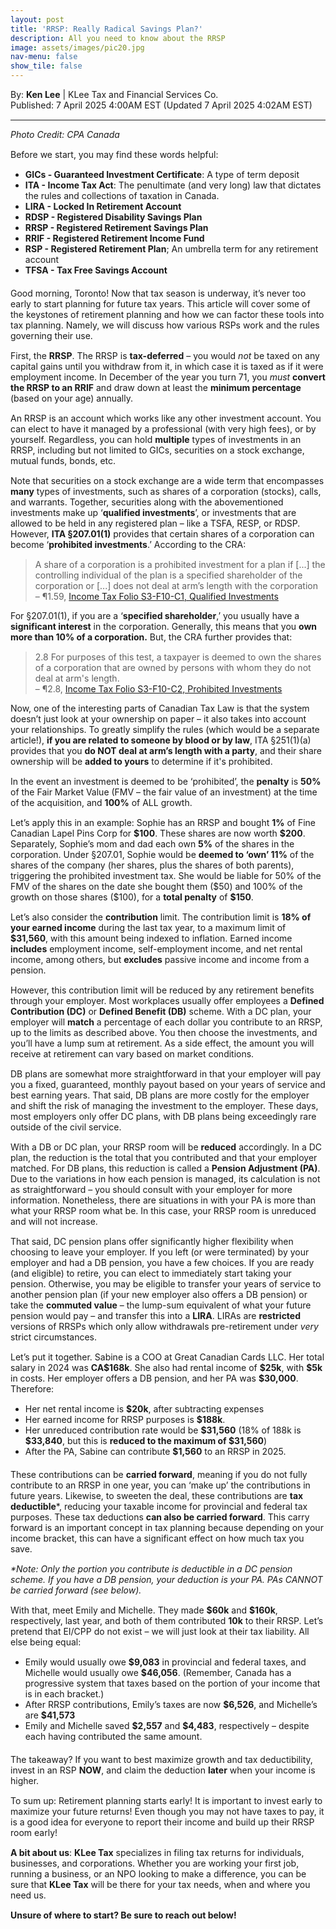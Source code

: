 ```yaml
---
layout: post
title: 'RRSP: Really Radical Savings Plan?'
description: All you need to know about the RRSP
image: assets/images/pic20.jpg
nav-menu: false
show_tile: false
---
```


<style>
  p {
    margin-bottom: 15px; /* Reduce space below paragraphs */
  }

  ul {
    margin-top: 10px;
    margin-bottom: 20px;
  }

  hr.major {
    margin: 10px 0; /* Equal space above and below the <hr> */
  }
</style>

<!-- Credits -->
<div class="row">
	<div class="12u">
		<p>By: <b>Ken Lee</b> | KLee Tax and Financial Services Co.<br> Published: 7 April 2025 4:00AM EST (Updated 7 April 2025 4:02AM EST)</p>
	</div>
</div>

<hr class="major"/>

<!-- Content -->

<section>
  <div class="row">
	  <div class="12u">
		<p><i>Photo Credit: CPA Canada</i></p>
    <p>Before we start, you may find these words helpful:</p>
    <ul>
      <li><b>GICs - Guaranteed Investment Certificate</b>: A type of term deposit </li>
      <li><b>ITA - Income Tax Act</b>: The penultimate (and very long) law that dictates the rules and collections of taxation in Canada.</li>
      <li><b>LIRA - Locked In Retirement Account</b></li>
      <li><b>RDSP - Registered Disability Savings Plan</b></li>
      <li><b>RRSP - Registered Retirement Savings Plan</b></li>
      <li><b>RRIF - Registered Retirement Income Fund</b></li>
      <li><b>RSP - Registered Retirement Plan</b>; An umbrella term for any retirement account</li>
      <li><b>TFSA - Tax Free Savings Account</b></li>
    </ul>
    <p>Good morning, Toronto! Now that tax season is underway, it’s never too early to start planning for future tax years. This article will cover some of the keystones of retirement planning and how we can factor these tools into tax planning. Namely, we will discuss how various RSPs work and the rules governing their use.</p>
    <p>First, the <b>RRSP</b>. The RRSP is <b>tax-deferred</b> – you would <i>not</i> be taxed on any capital gains until you withdraw from it, in which case it is taxed as if it were employment income. In December of the year you turn 71, you <i>must</i> <b>convert the RRSP to an RRIF</b> and draw down at least the <b>minimum percentage</b> (based on your age) annually.</p>
    <p>An RRSP is an account which works like any other investment account. You can elect to have it managed by a professional (with very high fees), or by yourself. Regardless, you can hold <b>multiple</b> types of investments in an RRSP, including but not limited to GICs, securities on a stock exchange, mutual funds, bonds, etc.</p>
    <p>Note that securities on a stock exchange are a wide term that encompasses <b>many</b> types of investments, such as shares of a corporation (stocks), calls, and warrants. Together, securities along with the abovementioned investments make up ‘<b>qualified investments</b>’, or investments that are allowed to be held in any registered plan – like a TSFA, RESP, or RDSP. However, <b>ITA §207.01(1)</b> provides that certain shares of a corporation can become ‘<b>prohibited investments</b>.’ According to the CRA:</p>
    <blockquote>A share of a corporation is a prohibited investment for a plan if [...] the controlling individual of the plan is a specified shareholder of the corporation or [...] does not deal at arm’s length with the corporation<br>   – ¶1.59, <a href="https://www.canada.ca/en/revenue-agency/services/tax/technical-information/income-tax/income-tax-folios-index/series-3-property-investments-savings-plans/series-3-property-investments-savings-plan-folio-10-registered-plans-individuals/income-tax-folio-s3-f10-c1-qualified-investments-rrsps-resps-rrifs-rdsps-tfsas.html">Income Tax Folio S3-F10-C1, Qualified Investments</a></blockquote>
    <p>For §207.01(1), if you are a ‘<b>specified shareholder</b>,’ you usually have a <b>significant interest</b> in the corporation. Generally, this means that you <b>own more than 10% of a corporation.</b> But, the CRA further provides that:</p>
    <blockquote>2.8 For purposes of this test, a taxpayer is deemed to own the shares of a corporation that are owned by persons with whom they do not deal at arm's length.<br>   – ¶2.8, <a href="https://www.canada.ca/en/revenue-agency/services/tax/technical-information/income-tax/income-tax-folios-index/series-3-property-investments-savings-plans/series-3-property-investments-savings-plan-folio-10-registered-plans-individuals/income-tax-folio-s3-f10-c2-prohibited-investments-rrsps-rrifs-tfsas.html">Income Tax Folio S3-F10-C2, Prohibited Investments</a></blockquote>
    <p>Now, one of the interesting parts of Canadian Tax Law is that the system doesn’t just look at your ownership on paper – it also takes into account your relationships. To greatly simplify the rules (which would be a separate article!), <b>if you are related to someone by blood or by law</b>, ITA §251(1)(a) provides that you <b>do NOT deal at arm’s length with a party</b>, and their share ownership will be <b>added to yours</b> to determine if it's prohibited.</p>
    <p>In the event an investment is deemed to be ‘prohibited’, the <b>penalty</b> is <b>50%</b> of the Fair Market Value (FMV – the fair value of an investment) at the time of the acquisition, and <b>100%</b> of ALL growth.</p>
    <p>Let’s apply this in an example: Sophie has an RRSP and bought <b>1%</b> of Fine Canadian Lapel Pins Corp for <b>$100</b>. These shares are now worth <b>$200</b>. Separately, Sophie’s mom and dad each own <b>5%</b> of the shares in the corporation. Under §207.01, Sophie would be <b>deemed to ‘own’ 11%</b> of the shares of the company (her shares, plus the shares of both parents), triggering the prohibited investment tax. She would be liable for 50% of the FMV of the shares on the date she bought them ($50) and 100% of the growth on those shares ($100), for a <b>total penalty</b> of <b>$150</b>.</p>
    <p>Let’s also consider the <b>contribution</b> limit. The contribution limit is <b>18% of your earned income</b> during the last tax year, to a maximum limit of <b>$31,560</b>, with this amount being indexed to inflation. Earned income <b>includes</b> employment income, self-employment income, and net rental income, among others, but <b>excludes</b> passive income and income from a pension.</p>
    <p>However, this contribution limit will be reduced by any retirement benefits through your employer. Most workplaces usually offer employees a <b>Defined Contribution (DC)</b> or <b>Defined Benefit (DB)</b> scheme. With a DC plan, your employer will <b>match</b> a percentage of each dollar you contribute to an RRSP, up to the limits as described above. You then choose the investments, and you’ll have a lump sum at retirement. As a side effect, the amount you will receive at retirement can vary based on market conditions.</p>
    <p>DB plans are somewhat more straightforward in that your employer will pay you a fixed, guaranteed, monthly payout based on your years of service and best earning years. That said, DB plans are more costly for the employer and shift the risk of managing the investment to the employer. These days, most employers only offer DC plans, with DB plans being exceedingly rare outside of the civil service.</p>
    <p>With a DB or DC plan, your RRSP room will be <b>reduced</b> accordingly. In a DC plan, the reduction is the total that you contributed and that your employer matched. For DB plans, this reduction is called a <b>Pension Adjustment (PA)</b>. Due to the variations in how each pension is managed, its calculation is not as straightforward – you should consult with your employer for more information. Nonetheless, there are situations in with your PA is more than what your RRSP room what be. In this case, your RRSP room is unreduced and will not increase.</p>
    <p>That said, DC pension plans offer significantly higher flexibility when choosing to leave your employer. If you left (or were terminated) by your employer and had a DB pension, you have a few choices. If you are ready (and eligible) to retire, you can elect to immediately start taking your pension. Otherwise, you may be eligible to transfer your years of service to another pension plan (if your new employer also offers a DB pension) or take the <b>commuted value</b> – the lump-sum equivalent of what your future pension would pay – and transfer this into a <b>LIRA</b>. LIRAs are <b>restricted</b> versions of RRSPs which only allow withdrawals pre-retirement under <em>very</em> strict circumstances.</p>
    <p>Let’s put it together. Sabine is a COO at Great Canadian Cards LLC. Her total salary in 2024 was <b>CA$168k</b>. She also had rental income of <b>$25k</b>, with <b>$5k</b> in costs. Her employer offers a DB pension, and her PA was <b>$30,000</b>. Therefore:</p>
    <ul>
      <li>Her net rental income is <b>$20k</b>, after subtracting expenses</li>
      <li>Her earned income for RRSP purposes is <b>$188k</b>.</li>
      <li>Her unreduced contribution rate would be <b>$31,560</b> (18% of 188k is <b>$33,840</b>, but this is <b>reduced to the maximum of $31,560</b>)</li>
      <li>After the PA, Sabine can contribute <b>$1,560</b> to an RRSP in 2025.</li>
    </ul>
    <p>These contributions can be <b>carried forward</b>, meaning if you do not fully contribute to an RRSP in one year, you can ‘make up’ the contributions in future years. Likewise, to sweeten the deal, these contributions are <b>tax deductible</b>*, reducing your taxable income for provincial and federal tax purposes. These tax deductions <b>can also be carried forward</b>. This carry forward is an important concept in tax planning because depending on your income bracket, this can have a significant effect on how much tax you save.</p>
    <p><i>*Note: Only the portion you contribute is deductible in a DC pension scheme. If you have a DB pension, your deduction is your PA. PAs CANNOT be carried forward (see below).</i></p>
    <p>With that, meet Emily and Michelle. They made <b>$60k</b> and <b>$160k</b>, respectively, last year, and both of them contributed <b>10k</b> to their RRSP. Let’s pretend that EI/CPP do not exist – we will just look at their tax liability. All else being equal:</p>
    <ul>
      <li>Emily would usually owe <b>$9,083</b> in provincial and federal taxes, and Michelle would usually owe <b>$46,056</b>. (Remember, Canada has a progressive system that taxes based on the portion of your income that is in each bracket.)</li>
      <li>After RRSP contributions, Emily’s taxes are now <b>$6,526</b>, and Michelle’s are <b>$41,573</b></li>
      <li>Emily and Michelle saved <b>$2,557</b> and <b>$4,483</b>, respectively – despite each having contributed the same amount.</li>
    </ul>
    <p>The takeaway? If you want to best maximize growth and tax deductibility, invest in an RSP <b>NOW</b>, and claim the deduction <b>later</b> when your income is higher.</p>
    <p>To sum up: Retirement planning starts early! It is important to invest early to maximize your future returns! Even though you may not have taxes to pay, it is a good idea for everyone to report their income and build up their RRSP room early!</p>
    <p><b>A bit about us</b>: <b>KLee Tax</b> specializes in filing tax returns for individuals, businesses, and corporations. Whether you are working your first job, running a business, or an NPO looking to make a difference, you can be sure that <b>KLee Tax</b> will be there for your tax needs, when and where you need us.</p>
    <p><b>Unsure of where to start? Be sure to reach out below!</b></p>

